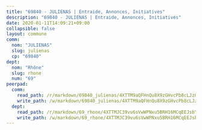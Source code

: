 ```yaml
---
title: "69840 - JULIENAS | Entraide, Annonces, Initiatives"
description: "69840 - JULIENAS | Entraide, Annonces, Initiatives"
date: 2020-01-11T14:09:21+09:00
collapsible: false
layout: commune
comm:
  nom: "JULIENAS"
  slug: julienas
  cp: "69840"
dept:
  nom: "Rhône"
  slug: rhone
  num: "69"
peerpad:
  comm:
    read_path: /r/markdown/69840_julienas/4XTTM9aQFHnQu8X9zGHvcPb8cLJzGYfyTbiwsLEyCXnXWzMGQ
    write_path: /w/markdown/69840_julienas/4XTTM9aQFHnQu8X9zGHvcPb8cLJzGYfyTbiwsLEyCXnXWzMGQ-K3TgUdWQSshHKMgnuPsgnEQwR3rmgkG6Mtgwv9Q2QV4AZ8YUH4qMZDcLdRpyu71XrCfu3bAxTQ1QnYeeJf4pXNpCpQN4xx7P9G7kJgTFYKQbfd5iurxNakZbJg2nCbsim5YKrNgL
  dept:
    read_path: /r/markdown/69_rhone/4XTTMJC39vu6sVwWPNxu5BRH16MCqEEJsbYu4RNyAxnNmNtVW
    write_path: /w/markdown/69_rhone/4XTTMJC39vu6sVwWPNxu5BRH16MCqEEJsbYu4RNyAxnNmNtVW-K3TgUzVUEXrXvc8NoaD9JfiBpc5MBFP7KZFqLEsm11xqJDEwSVMy7UACp2eYMzek3K6y2WLoyzq5xdKMZeizKNpfHbUBgJcoYSqfidBaPx8RcTCPmdCXhdgeLZLEYHVco5fHD6Pz
---
```


